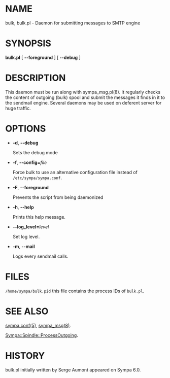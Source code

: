 # NAME 

bulk, bulk.pl - Daemon for submitting messages to SMTP engine

# SYNOPSIS

**bulk.pl** \[ **--foreground** \] \[ **--debug** \]

# DESCRIPTION 

This daemon must be run along with sympa\_msg.pl(8).  It regularly checks the
content of outgoing (bulk) spool and submit the messages it finds in it to the
sendmail engine.  Several daemons may be used on deferent server for huge
traffic.

# OPTIONS

- **-d**, **--debug**

    Sets the debug mode

- **-f**, **--config=**_file_

    Force bulk to use an alternative configuration file instead
    of `/etc/sympa/sympa.conf`.

- **-F**, **--foreground**

    Prevents the script from being daemonized

- **-h**, **--help**

    Prints this help message.

- **--log\_level=**_level_

    Set log level.

- **-m**, **--mail**

    Logs every sendmail calls.

# FILES

`/home/sympa/bulk.pid` this file contains the process IDs
of `bulk.pl`.

# SEE ALSO

[sympa.conf(5)](./sympa.conf.5.md), [sympa\_msg(8)](./sympa_msg.8.md).

[Sympa::Spindle::ProcessOutgoing](./Sympa::Spindle::ProcessOutgoing.3.md).

# HISTORY

bulk.pl initially written by Serge Aumont appeared on Sympa 6.0.
